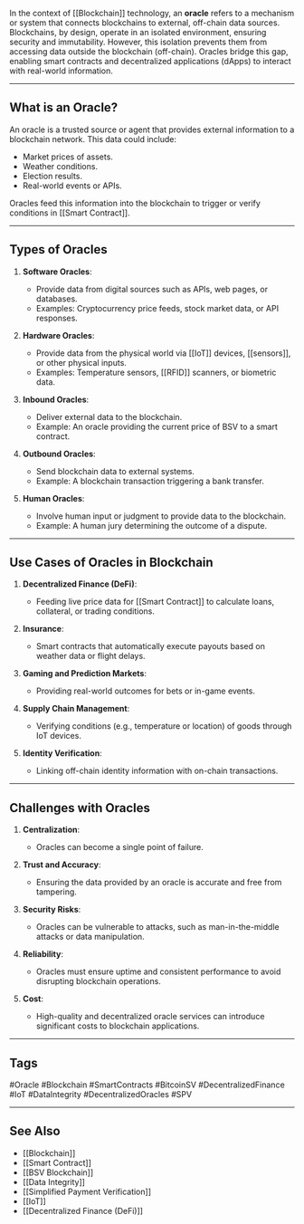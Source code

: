 In the context of [[Blockchain]] technology, an **oracle** refers to a mechanism or system that connects blockchains to external, off-chain data sources. Blockchains, by design, operate in an isolated environment, ensuring security and immutability. However, this isolation prevents them from accessing data outside the blockchain (off-chain). Oracles bridge this gap, enabling smart contracts and decentralized applications (dApps) to interact with real-world information.

---

## What is an Oracle?

An oracle is a trusted source or agent that provides external information to a blockchain network. This data could include:

- Market prices of assets.
- Weather conditions.
- Election results.
- Real-world events or APIs.

Oracles feed this information into the blockchain to trigger or verify conditions in [[Smart Contract]].

---

## Types of Oracles

1. **Software Oracles**:
   - Provide data from digital sources such as APIs, web pages, or databases.
   - Examples: Cryptocurrency price feeds, stock market data, or API responses.

2. **Hardware Oracles**:
   - Provide data from the physical world via [[IoT]] devices, [[sensors]], or other physical inputs.
   - Examples: Temperature sensors, [[RFID]] scanners, or biometric data.

3. **Inbound Oracles**:
   - Deliver external data to the blockchain.
   - Example: An oracle providing the current price of BSV to a smart contract.

4. **Outbound Oracles**:
   - Send blockchain data to external systems.
   - Example: A blockchain transaction triggering a bank transfer.

5. **Human Oracles**:
   - Involve human input or judgment to provide data to the blockchain.
   - Example: A human jury determining the outcome of a dispute.


---

## Use Cases of Oracles in Blockchain

1. **Decentralized Finance (DeFi)**:
   - Feeding live price data for [[Smart Contract]] to calculate loans, collateral, or trading conditions.

2. **Insurance**:
   - Smart contracts that automatically execute payouts based on weather data or flight delays.

3. **Gaming and Prediction Markets**:
   - Providing real-world outcomes for bets or in-game events.

4. **Supply Chain Management**:
   - Verifying conditions (e.g., temperature or location) of goods through IoT devices.

5. **Identity Verification**:
   - Linking off-chain identity information with on-chain transactions.

---

## Challenges with Oracles

1. **Centralization**:
   - Oracles can become a single point of failure.

2. **Trust and Accuracy**:
   - Ensuring the data provided by an oracle is accurate and free from tampering.

3. **Security Risks**:
   - Oracles can be vulnerable to attacks, such as man-in-the-middle attacks or data manipulation.

4. **Reliability**:
   - Oracles must ensure uptime and consistent performance to avoid disrupting blockchain operations.

5. **Cost**:
   - High-quality and decentralized oracle services can introduce significant costs to blockchain applications.

---

## Tags

#Oracle #Blockchain #SmartContracts #BitcoinSV #DecentralizedFinance #IoT #DataIntegrity #DecentralizedOracles #SPV

---

## See Also

- [[Blockchain]]
- [[Smart Contract]]
- [[BSV Blockchain]]
- [[Data Integrity]]
- [[Simplified Payment Verification]]
- [[IoT]]
- [[Decentralized Finance (DeFi)]]
